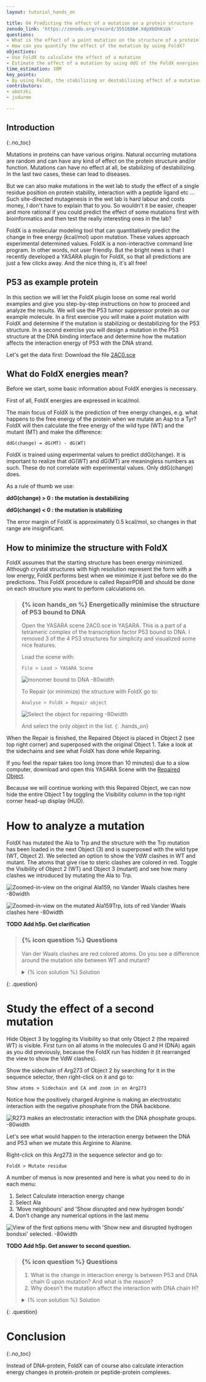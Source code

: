 ```yaml
---
layout: tutorial_hands_on

title: 04 Predicting the effect of a mutation on a protein structure
zenodo_link: 'https://zenodo.org/record/3551686#.XdpXbOhKiUk'
questions:
- What is the effect of a point mutation on the structure of a protein?
- How can you quantify the effect of the mutation by using FoldX?
objectives:
- Use FoldX to calculate the effect of a mutation
- Estimate the effect of a mutation by using ddG of the FoldX energies
time_estimation: 30M
key_points:
- By using FoldX, the stabilizing or destabilising effect of a mutation can be quantified
contributors:
- abotzki
- jvdurme

---
```



## Introduction
{:.no_toc}

<!-- This is a comment. -->

Mutations in proteins can have various origins. Natural occurring mutations are random and can have any kind of effect on the protein structure and/or function. Mutations can have no effect at all, be stabilizing of destabilizing. In the last two cases, these can lead to diseases.

But we can also make mutations in the wet lab to study the effect of a single residue position on protein stability, interaction with a peptide ligand etc ... Such site-directed mutagenesis in the wet lab is hard labour and costs money, I don't have to explain that to you. So wouldn't it be easier, cheaper and more rational if you could predict the effect of some mutations first with bioinformatics and then test the really interesting ones in the lab?

FoldX is a molecular modeling tool that can quantitatively predict the change in free energy (kcal/mol) upon mutation. These values approach experimental determined values. FoldX is a non-interactive command line program. In other words, not user friendly. But the bright news is that I recently developed a YASARA plugin for FoldX, so that all predictions are just a few clicks away. And the nice thing is, it's all free!

## P53 as example protein

In this section we will let the FoldX plugin loose on some real world examples and give you step-by-step instructions on how to proceed and analyze the results. We will use the P53 tumor suppressor protein as our example molecule. In a first exercise you will make a point mutation with FoldX and determine if the mutation is stabilizing or destabilizing for the P53 structure. In a second exercise you will design a mutation in the P53 structure at the DNA binding interface and determine how the mutation affects the interaction energy of P53 with the DNA strand.

Let's get the data first: Download the file [2AC0.sce](https://zenodo.org/record/3551686/files/2AC0.sce?download=1)


## What do FoldX energies mean?


Before we start, some basic information about FoldX energies is necessary.

First of all, FoldX energies are expressed in kcal/mol.

The main focus of FoldX is the prediction of free energy changes, e.g. what happens to the free energy of the protein when we mutate an Asp to a Tyr? FoldX will then calculate the free energy of the wild type (WT) and the mutant (MT) and make the difference:

```
ddG(change) = dG(MT) - dG(WT)
```

FoldX is trained using experimental values to predict ddG(change). It is important to realize that dG(WT) and dG(MT) are meaningless numbers as such. These do not correlate with experimental values. Only ddG(change) does.

As a rule of thumb we use:


**ddG(change) > 0 : the mutation is destabilizing**

**ddG(change) < 0 : the mutation is stabilizing**


The error margin of FoldX is approximately 0.5 kcal/mol, so changes in that range are insignificant.

## How to minimize the structure with FoldX

FoldX assumes that the starting structure has been energy minimized. Although crystal structures with high resolution represent the form with a low energy, FoldX performs best when we minimize it just before we do the predictions. This FoldX procedure is called RepairPDB and should be done on each structure you want to perform calculations on.

> ### {% icon hands_on %} Energetically minimise the structure of P53 bound to DNA
>
> Open the YASARA scene 2AC0.sce in YASARA. This is a part of a tetrameric complex of the transcription factor P53 bound to DNA. I removed 3 of the 4 P53 structures for simplicity and visualized some nice features.
>
> Load the scene with:
>
> ```
> File > Load > YASARA Scene
> ```
> ![monomer bound to DNA -80width](../../images/Training_1.png "P53 monomer bound to DNA")
>
> To Repair (or minimize) the structure with FoldX go to:
> ```
> Analyse > FoldX > Repair object
> ```
>
> ![Select the object for repairing -80width](../../images/Training_2.png "Select the object for repairing")
>
> And select the only object in the list.
{: .hands_on}

When the Repair is finished, the Repaired Object is placed in Object 2 (see top right corner) and superposed with the original Object 1. Take a look at the sidechains and see what FoldX has done while Repairing.

If you feel the repair takes too long (more than 10 minutes) due to a slow computer, download and open this YASARA Scene with the [Repaired Object](https://zenodo.org/record/3551686/files/2AC0_Repaired.sce?download=1).

Because we will continue working with this Repaired Object, we can now hide the entire Object 1 by toggling the Visibility column in the top right corner head-up display (HUD).

# How to analyze a mutation

FoldX has mutated the Ala to Trp and the structure with the Trp mutation has been loaded in the next Object (3) and is superposed with the wild type (WT, Object 2). We selected an option to show the VdW clashes in WT and mutant. The atoms that give rise to steric clashes are colored in red. Toggle the Visibility of Object 2 (WT) and Object 3 (mutant) and see how many clashes we introduced by mutating the Ala to Trp.


![Zoomed-in-view on the original Ala159, no Vander Waals clashes here -80width](../../images/Training_7.png "Zoomed-in-view on the original Ala159, no Vander Waals clashes here")

![Zoomed-in-view on the mutated Ala159Trp, lots of red Vander Waals clashes here -80width](../../images/Training_8.png "Zoomed-in-view on the mutated Ala159Trp, lots of red Vander Waals clashes here")


**TODO Add h5p. Get clarification**

> ### {% icon question %} Questions
>
> Van der Waals clashes are red colored atoms.
> Do you see a difference around the mutation site between WT and mutant?
>
> <details markdown="1">
> <summary>{% icon solution %} Solution
> </summary>
>
> Toggle the Visibility of WT and mutant to see the differences.
> Open the Console by pressing the spacebar twice and see the free energy change of the mutation.
> Anything above a change of +0.5kcal/mol is already assumed to be destabilizing.
> In the console - to open press spacebar twice - we see an energy change of +29 kcal/mol.
> ![In the console - to open press spacebar twice - we see an energy change of +29 kcal/mol. -80width](../../images/Training_9.png "Open the console to explore the situation.")
> This is clearly a destabilizing mutation.
> </details>
{: .question}


# Study the effect of a second mutation

Hide Object 3 by toggling its Visibility so that only Object 2 (the repaired WT) is visible.
First turn on all atoms in the molecules G and H (DNA) again as you did previously, because the FoldX run has hidden it (it rearranged the view to show the VdW clashes).

Show the sidechain of Arg273 of Object 2 by searching for it in the sequence selector, then right-click on it and go to:


```
Show atoms > Sidechain and CA and zoom in on Arg273
```

Notice how the positively charged Arginine is making an electrostatic interaction with the negative phosphate from the DNA backbone.

![R273 makes an electrostatic interaction with the DNA phosphate groups. -80width](../../images/Training_10.png "R273 makes an electrostatic interaction with the DNA phosphate groups.")

Let's see what would happen to the interaction energy between the DNA and P53 when we mutate this Arginine to Alanine.

Right-click on this Arg273 in the sequence selector and go to:

```
FoldX > Mutate residue
```

A number of menus is now presented and here is what you need to do in each menu:

1. Select Calculate interaction energy change
2. Select Ala
3. 'Move neighbours' and 'Show disrupted and new hydrogen bonds'
4. Don't change any numerical options in the last menu

![View of the first options menu with 'Show new and disrupted hydrogen bondsxi' selected. -80width](../../images/Training_11.png "View of the first options menu with 'Show new and disrupted hydrogen bonds' selected.")

**TODO Add h5p. Get answer to second question.**

> ### {% icon question %} Questions
>
> 1. What is the change in interaction energy is between P53 and DNA chain G upon mutation?
>    And what is the reason?
> 2. Why doesn't the mutation affect the interaction with DNA chain H?
>
>
> <details markdown="1">
> <summary>{% icon solution %} Solution
> </summary>
>
> 1. Toggle the Visibility between this mutant and the WT structure and see how the hydrogen bonding changes and check the output in the Console.
>     ![Mutation](../../images/Training_12.png "Change in interaction energy")
>     We see that the mutation decreases the interaction with DNA strand G by approximately 1 kcal/mol
>     since we lost 1 hydrogen bond.
>
> 2. ***TODO***  
>
> </details>
>
>
{: .question}

# Conclusion
{:.no_toc}

Instead of DNA-protein, FoldX can of course also calculate interaction energy changes in protein-protein or peptide-protein complexes.
